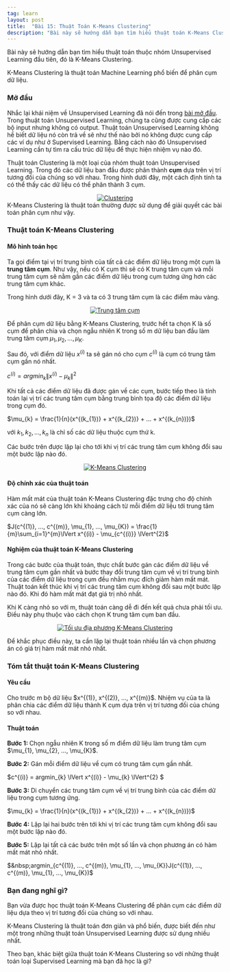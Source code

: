 ```yaml
---
tag: learn
layout: post
title:  "Bài 15: Thuật Toán K-Means Clustering"
description: "Bài này sẽ hướng dẫn bạn tìm hiểu thuật toán K-Means Clustering - một thuật toán phân cụm phổ biến trong Machine Learning."
---
```


Bài này sẽ hướng dẫn bạn tìm hiểu thuật toán thuộc nhóm Unsupervised Learning đầu tiên, đó là K-Means Clustering.

K-Means Clustering là thuật toán Machine Learning phổ biến để phân cụm dữ liệu.
<!--more-->
<h3>
Mở đầu</h3>
Nhắc lại khái niệm về Unsupervised Learning đã nói đến trong <a href="https://www.dathoangblog.com/2018/07/machine-learning-la-gi.html">bài mở đầu</a>. Trong thuật toán Unsupervised Learning, chúng ta cũng được cung cấp các bộ input nhưng không có output. Thuật toán Unsupervised Learning không hề biết dữ liệu nó còn trả về sẽ như thế nào bởi nó không được cung cấp các ví dụ như ở Supervised Learning. Bằng cách nào đó Unsupervised Learning cần tự tìm ra cấu trúc dữ liệu để thực hiện nhiệm vụ nào đó.

Thuật toán Clustering là một loại của nhóm thuật toán Unsupervised Learning. Trong đó các dữ liệu ban đầu được phân thành <b>cụm</b> dựa trên vị trí tương đối của chúng so với nhau. Trong hình dưới đây, một cách định tính ta có thể thấy các dữ liệu có thể phân thành 3 cụm.

<div class="separator" style="clear: both; text-align: center;">
<a href="https://4.bp.blogspot.com/-OYd6b2lFdl4/XDqhwlIZ2AI/AAAAAAAAEQ8/v8LsgZwDwy8TxiyqUmZYIGrmdfXQAB5DwCLcBGAs/s1600/main.jpg" imageanchor="1" style="margin-left: 1em; margin-right: 1em;"><img alt="Clustering" border="0" data-original-height="374" data-original-width="500" src="https://4.bp.blogspot.com/-OYd6b2lFdl4/XDqhwlIZ2AI/AAAAAAAAEQ8/v8LsgZwDwy8TxiyqUmZYIGrmdfXQAB5DwCLcBGAs/s1600/main.jpg" title="Clustering" /></a></div>
<div class="separator" style="clear: both; text-align: center;">

</div>
K-Means Clustering là thuật toán thường được sử dụng để giải quyết các bài toán phân cụm như vậy.
<h3>
Thuật toán K-Means Clustering</h3>
<h4>
Mô hình toán học</h4>
Ta gọi điểm tại vị trí trung bình của tất cả các điểm dữ liệu trong một cụm là <b>trung tâm cụm</b>. Như vậy, nếu có K cụm thì sẽ có K trung tâm cụm và mỗi trung tâm cụm sẽ nằm gần các điểm dữ liệu trong cụm tương ứng hơn các trung tâm cụm khác.

Trong hình dưới đây, K = 3 và ta có 3 trung tâm cụm là các điểm màu vàng.

<div class="separator" style="clear: both; text-align: center;">
<a href="https://3.bp.blogspot.com/-NMrDyo4_ySg/XDqlicW58WI/AAAAAAAAERI/bWXciHyrL_UzlGV2JSkB3D3iCKTtKnyYACLcBGAs/s1600/main.jpg" imageanchor="1" style="margin-left: 1em; margin-right: 1em;"><img alt="Trung tâm cụm" border="0" data-original-height="374" data-original-width="500" src="https://3.bp.blogspot.com/-NMrDyo4_ySg/XDqlicW58WI/AAAAAAAAERI/bWXciHyrL_UzlGV2JSkB3D3iCKTtKnyYACLcBGAs/s1600/main.jpg" title="Trung tâm cụm" /></a></div>

Để phân cụm dữ liệu bằng K-Means Clustering, trước hết ta chọn K là số cụm để phân chia và chọn ngẫu nhiên K trong số m dữ liệu ban đầu làm trung tâm cụm<b> </b>$\mu_{1}, \mu_{2}, ..., \mu_{K}$.&nbsp;

Sau đó, với điểm dữ liệu $x^{(i)}$ ta sẽ gán nó cho cụm $c^{(i)}$ là cụm có trung tâm cụm gần nó nhất.

$c^{(i)} = argmin_{k} \lVert x^{(i)} - \mu_{k} \lVert^{2}$

Khi tất cả các điểm dữ liệu đã được gán về các cụm, bước tiếp theo là tính toán lại vị trí các trung tâm cụm bằng trung bình tọa độ các điểm dữ liệu trong cụm đó.

$\mu_{k} = \frac{1}{n}(x^{(k_{1})} + x^{(k_{2})} + ... + x^{(k_{n})})$

với $k_{1}, k_{2}, ..., k_{n}$ là chỉ số các dữ liệu thuộc cụm thứ k.

Các bước trên được lặp lại cho tới khi vị trí các trung tâm cụm không đổi sau một bước lặp nào đó.

<div class="separator" style="clear: both; text-align: center;">
<a href="https://3.bp.blogspot.com/-YwhPRp33Icg/XDqrJbA1cFI/AAAAAAAAERU/pp4Wx6weR5IRWC6-05T3Q8jMzKypIbzBwCLcBGAs/s1600/k%2Bmeans.gif" imageanchor="1" style="margin-left: 1em; margin-right: 1em;"><img alt="K-Means Clustering" border="0" data-original-height="375" data-original-width="500" src="https://3.bp.blogspot.com/-YwhPRp33Icg/XDqrJbA1cFI/AAAAAAAAERU/pp4Wx6weR5IRWC6-05T3Q8jMzKypIbzBwCLcBGAs/s1600/k%2Bmeans.gif" title="K-Means Clustering" /></a></div>
<h4>
Độ chính xác của thuật toán</h4>
Hàm mất mát của thuật toán K-Means Clustering đặc trưng cho độ chính xác của nó sẽ càng lớn khi khoảng cách từ mỗi điểm dữ liệu tới trung tâm cụm càng lớn.

$J(c^{(1)}, ..., c^{(m)}, \mu_{1}, ..., \mu_{K}) = \frac{1}{m}\sum_{i=1}^{m}\lVert x^{(i)} - \mu_{c^{(i)}} \lVert^{2}$
<h4>
Nghiệm của thuật toán K-Means Clustering</h4>
Trong các bước của thuật toán, thực chất bước gán các điểm dữ liệu về trung tâm cụm gần nhất và bước thay đổi trung tâm cụm về vị trí trung bình của các điểm dữ liệu trong cụm đều nhằm mục đích giảm hàm mất mát. Thuật toán kết thúc khi vị trí các trung tâm cụm không đổi sau một bước lặp nào đó. Khi đó hàm mất mát đạt giá trị nhỏ nhất.

Khi K càng nhỏ so với m, thuật toán càng dễ đi đến kết quả chưa phải tối ưu. Điều này phụ thuộc vào cách chọn K trung tâm cụm ban đầu.

<div class="separator" style="clear: both; text-align: center;">
<a href="https://3.bp.blogspot.com/-rrkJKQxS2iU/XDqu94rQBCI/AAAAAAAAERg/7ld-oIlnhMoEM89zvDMEdRpsJRXYpX4dACLcBGAs/s1600/Image%2B%255B10%255D.png" imageanchor="1" style="margin-left: 1em; margin-right: 1em;"><img alt="Tối ưu địa phương K-Means Clustering" border="0" data-original-height="496" data-original-width="500" src="https://3.bp.blogspot.com/-rrkJKQxS2iU/XDqu94rQBCI/AAAAAAAAERg/7ld-oIlnhMoEM89zvDMEdRpsJRXYpX4dACLcBGAs/s1600/Image%2B%255B10%255D.png" title="Tối ưu địa phương K-Means Clustering" /></a></div>

Để khắc phục điều này, ta cần lặp lại thuật toán nhiều lần và chọn phương án có giá trị hàm mất mát nhỏ nhất.
<h3>
Tóm tắt thuật toán K-Means Clustering</h3>
<h4>
Yêu cầu</h4>
Cho trước m bộ dữ liệu $x^{(1)}, x^{(2)}, ..., x^{(m)}$. Nhiệm vụ của ta là phân chia các điểm dữ liệu thành K cụm dựa trên vị trí tương đối của chúng so với nhau.
<h4>
</h4>
<h4>
Thuật toán</h4>
<strong>Bước 1: </strong>Chọn ngẫu nhiên K trong số m điểm dữ liệu làm trung tâm cụm $\mu_{1}, \mu_{2}, ..., \mu_{K}$.

<strong>Bước 2:</strong>&nbsp;Gán mỗi điểm dữ liệu về cụm có trung tâm cụm gần nhất.

$c^{(i)} = argmin_{k} \lVert x^{(i)} - \mu_{k} \lVert^{2} $

<b>Bước 3:</b>&nbsp;Di chuyển các trung tâm cụm về vị trí trung bình của các điểm dữ liệu trong cụm tương ứng.

$\mu_{k} = \frac{1}{n}(x^{(k_{1})} + x^{(k_{2})} + ... + x^{(k_{n})})$

<b>Bước 4:</b>&nbsp;Lặp lại hai bước trên tới khi vị trí các trung tâm cụm không đổi sau một bước lặp nào đó.

<b>Bước 5:</b>&nbsp;Lặp lại tất cả các bước trên một số lần và chọn phương án có hàm mất mát nhỏ nhất.

$&nbsp;argmin_{c^{(1)}, ..., c^{(m)}, \mu_{1}, ..., \mu_{K}}J(c^{(1)}, ..., c^{(m)}, \mu_{1}, ..., \mu_{K})$
<h3>
Bạn đang nghĩ gì?</h3>
Bạn vừa được học thuật toán K-Means Clustering để phân cụm các điểm dữ liệu dựa theo vị trí tương đối của chúng so với nhau.

K-Means Clustering là thuật toán đơn giản và phổ biến, được biết đến như một trong những thuật toán Unsupervised Learning được sử dụng nhiều nhất.

Theo bạn, khác biệt giữa thuật toán K-Means Clustering so với những thuật toán loại Supervised Learning mà bạn đã học là gì?